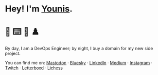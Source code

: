 # Hey! I'm [Younis](https://younishd.fr).

# 🙋 ⌨️ 🍿 ♟️

By day, I am a DevOps Engineer; by night, I buy a domain for my new side project.

You can find me on: <a rel="me" href="https://nileane.fr/@younishd">Mastodon</a> · [Bluesky](https://bsky.app/profile/younis24de.bsky.social) · [LinkedIn](https://www.linkedin.com/in/younishd) · [Medium](https://medium.com/@younishd) · [Instagram](https://instagram.com/younis24de) · [Twitch](https://twitch.tv/neoprene1337) · [Letterboxd](https://letterboxd.com/youni) · [Lichess](https://lichess.org/@/younishd)
